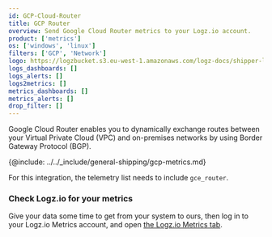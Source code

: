 ```yaml
---
id: GCP-Cloud-Router
title: GCP Router
overview: Send Google Cloud Router metrics to your Logz.io account.
product: ['metrics']
os: ['windows', 'linux']
filters: ['GCP', 'Network']
logo: https://logzbucket.s3.eu-west-1.amazonaws.com/logz-docs/shipper-logos/gcprouter.png
logs_dashboards: []
logs_alerts: []
logs2metrics: []
metrics_dashboards: []
metrics_alerts: []
drop_filter: []
---
```




Google Cloud Router enables you to dynamically exchange routes between your Virtual Private Cloud (VPC) and on-premises networks by using Border Gateway Protocol (BGP). 


{@include: ../../_include/general-shipping/gcp-metrics.md}  

For this integration, the telemetry list needs to include `gce_router`.

### Check Logz.io for your metrics

Give your data some time to get from your system to ours, then log in to your Logz.io Metrics account, and open [the Logz.io Metrics tab](https://app.logz.io/#/dashboard/metrics/).
